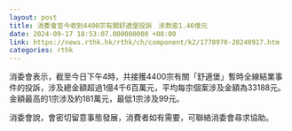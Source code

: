 ```yaml
---
layout: post
title: 消委會至今收到4400宗有關舒適堡投訴　涉款逾1.46億元
date: 2024-09-17 18:53:07.000000000 +08:00
link: https://news.rthk.hk/rthk/ch/component/k2/1770970-20240917.htm
categories: rthk
---
```


消委會表示，截至今日下午4時，共接獲4400宗有關「舒適堡」暫時全線結業事件的投訴，涉及總金額超過1億4千6百萬元，平均每宗個案涉及金額為33188元。金額最高的1宗涉及約181萬元，最低1宗涉及99元。

消委會說，會密切留意事態發展，消費者如有需要，可聯絡消委會尋求協助。
